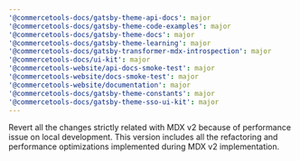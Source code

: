 ```yaml
---
'@commercetools-docs/gatsby-theme-api-docs': major
'@commercetools-docs/gatsby-theme-code-examples': major
'@commercetools-docs/gatsby-theme-docs': major
'@commercetools-docs/gatsby-theme-learning': major
'@commercetools-docs/gatsby-transformer-mdx-introspection': major
'@commercetools-docs/ui-kit': major
'@commercetools-website/api-docs-smoke-test': major
'@commercetools-website/docs-smoke-test': major
'@commercetools-website/documentation': major
'@commercetools-docs/gatsby-theme-constants': major
'@commercetools-docs/gatsby-theme-sso-ui-kit': major
---
```


Revert all the changes strictly related with MDX v2 because of performance issue on local development. This version includes all the refactoring and performance optimizations implemented during MDX v2 implementation.
